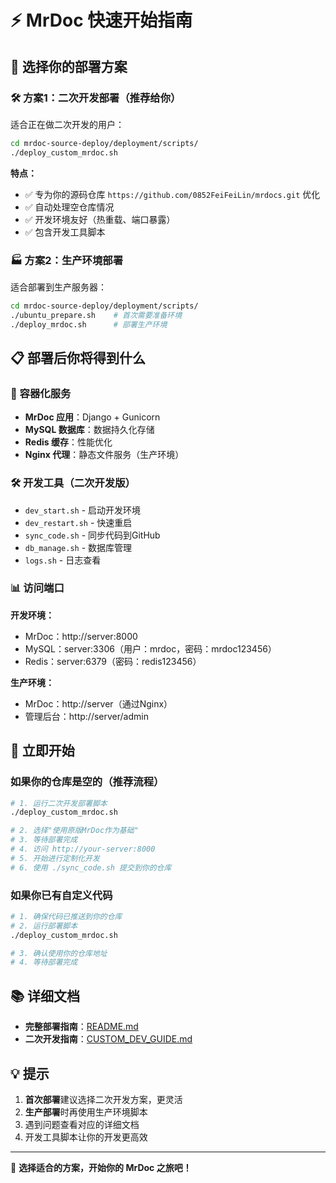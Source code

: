 # ⚡ MrDoc 快速开始指南

## 🎯 选择你的部署方案

### 🛠️ 方案1：二次开发部署（推荐给你）

适合正在做二次开发的用户：

```bash
cd mrdoc-source-deploy/deployment/scripts/
./deploy_custom_mrdoc.sh
```

**特点：**
- ✅ 专为你的源码仓库 `https://github.com/0852FeiFeiLin/mrdocs.git` 优化
- ✅ 自动处理空仓库情况
- ✅ 开发环境友好（热重载、端口暴露）
- ✅ 包含开发工具脚本

### 🏭 方案2：生产环境部署

适合部署到生产服务器：

```bash
cd mrdoc-source-deploy/deployment/scripts/
./ubuntu_prepare.sh    # 首次需要准备环境
./deploy_mrdoc.sh      # 部署生产环境
```

## 📋 部署后你将得到什么

### 🐳 容器化服务
- **MrDoc 应用**：Django + Gunicorn
- **MySQL 数据库**：数据持久化存储
- **Redis 缓存**：性能优化
- **Nginx 代理**：静态文件服务（生产环境）

### 🛠️ 开发工具（二次开发版）
- `dev_start.sh` - 启动开发环境
- `dev_restart.sh` - 快速重启
- `sync_code.sh` - 同步代码到GitHub
- `db_manage.sh` - 数据库管理
- `logs.sh` - 日志查看

### 📊 访问端口
**开发环境：**
- MrDoc：http://server:8000
- MySQL：server:3306（用户：mrdoc，密码：mrdoc123456）
- Redis：server:6379（密码：redis123456）

**生产环境：**
- MrDoc：http://server（通过Nginx）
- 管理后台：http://server/admin

## 🚀 立即开始

### 如果你的仓库是空的（推荐流程）

```bash
# 1. 运行二次开发部署脚本
./deploy_custom_mrdoc.sh

# 2. 选择"使用原版MrDoc作为基础"
# 3. 等待部署完成
# 4. 访问 http://your-server:8000
# 5. 开始进行定制化开发
# 6. 使用 ./sync_code.sh 提交到你的仓库
```

### 如果你已有自定义代码

```bash
# 1. 确保代码已推送到你的仓库
# 2. 运行部署脚本
./deploy_custom_mrdoc.sh

# 3. 确认使用你的仓库地址
# 4. 等待部署完成
```

## 📚 详细文档

- **完整部署指南**：[README.md](./README.md)
- **二次开发指南**：[CUSTOM_DEV_GUIDE.md](./CUSTOM_DEV_GUIDE.md)

## 💡 提示

1. **首次部署**建议选择二次开发方案，更灵活
2. **生产部署**时再使用生产环境脚本
3. 遇到问题查看对应的详细文档
4. 开发工具脚本让你的开发更高效

---

🎉 **选择适合的方案，开始你的 MrDoc 之旅吧！**